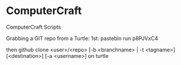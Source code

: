 # ComputerCraft
ComputerCraft Scripts

Grabbing a GIT repo from a Turtle:
1st: pastebin run p8PJVxC4


then github clone \<user\>\/\<repo\> \[-b \<branchname\> \| -t \<tagname\>\] \[\<destination\>\] \[-a \<username\>\] on turtle
